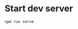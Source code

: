 # Start dev server
`npm run serve`






<!-- https://poly.pizza/bundle/Animated-Animal-Pack-ILAPXeUYiS -->